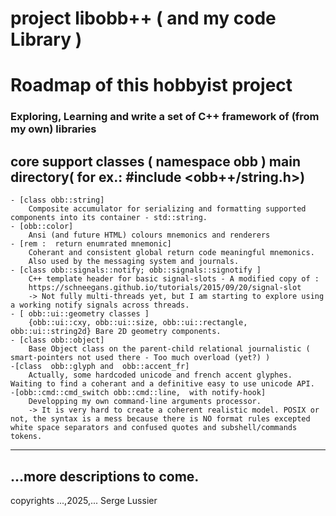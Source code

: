 
# project libobb++ ( and my code Library )

# Roadmap of this hobbyist project

### Exploring, Learning and write a set of C++ framework of (from my own) libraries

## core support classes ( namespace obb ) main directory( for ex.: #include <obb++/string.h>)

    - [class obb::string]
        Composite accumulator for serializing and formatting supported components into its container - std::string.
    - [obb::color]
        Ansi (and future HTML) colours mnemonics and renderers
    - [rem :  return enumrated mnemonic]
        Coherant and consistent global return code meaningful mnemonics.
        Also used by the messaging system and journals.
    - [class obb::signals::notify; obb::signals::signotify ]
        C++ template header for basic signal-slots - A modified copy of :
        https://schneegans.github.io/tutorials/2015/09/20/signal-slot
        -> Not fully multi-threads yet, but I am starting to explore using a working notify signals across threads.
    - [ obb::ui::geometry classes ]
        {obb::ui::cxy, obb::ui::size, obb::ui::rectangle, obb::ui::string2d} Bare 2D geometry components.
    - [class obb::object]
        Base Object class on the parent-child relational journalistic ( smart-pointers not used there - Too much overload (yet?) )
    -[class  obb::glyph and  obb::accent_fr]
        Actually, some hardcoded unicode and french accent glyphes. Waiting to find a coherant and a definitive easy to use unicode API.
    -[obb::cmd::cmd_switch obb::cmd::line,  with notify-hook]
        Developping my own command-line arguments processor.
        -> It is very hard to create a coherent realistic model. POSIX or not, the syntax is a mess because there is NO format rules excepted white space separators and confused quotes and subshell/commands tokens.
    
---
...more descriptions to come.
---
copyrights ...,2025,... Serge Lussier

